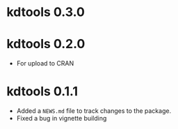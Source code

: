 # kdtools 0.3.0

# kdtools 0.2.0

* For upload to CRAN

# kdtools 0.1.1

* Added a `NEWS.md` file to track changes to the package.
* Fixed a bug in vignette building
